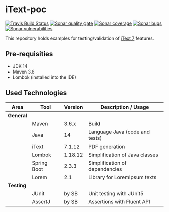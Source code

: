 # iText-poc
[![Travis Build Status][travis-image]][travis-url-main] [![Sonar quality gate][sonar-quality-gate]][sonar-url] [![Sonar coverage][sonar-coverage]][sonar-url] [![Sonar bugs][sonar-bugs]][sonar-url] [![Sonar vulnerabilities][sonar-vulnerabilities]][sonar-url]

This repository holds examples for testing/validation of [iText 7](https://github.com/itext/itext7) features.

## Pre-requisities
* JDK 14
* Maven 3.6
* Lombok (installed into the IDE)

## Used Technologies

| Area          | Tool                  | Version      | Description / Usage                      |
| ----------    | --------------------- | ------------ | ---------------------------------------- |
| **General**   |                       |              |                                          |
|               | Maven                 | 3.6.x        | Build                                    |
|               | Java                  | 14           | Language Java  (code and tests)          |
|               | iText                 | 7.1.12       | PDF generation                           |
|               | Lombok                | 1.18.12      | Simplification of Java classes           |
|               | Spring Boot           | 2.3.3        | Simplification of dependencies           |
|               | Lorem                 | 2.1          | Library for LoremIpsum texts             |
| **Testing**   |                       |              |                                          |
|               | JUnit                 | by SB        | Unit testing with JUnit5                 |
|               | AssertJ               | by SB        | Assertions with Fluent API               |

[travis-url-main]: https://travis-ci.org/arnosthavelka/itext-poc
[travis-image]: https://travis-ci.org/arnosthavelka/itext-poc.svg?branch=master

[sonar-url]: https://sonarcloud.io/dashboard?id=arnosthavelka_itext-poc
[sonar-quality-gate]: https://sonarcloud.io/api/project_badges/measure?project=arnosthavelka_itext-poc&metric=alert_status
[sonar-coverage]: https://sonarcloud.io/api/project_badges/measure?project=arnosthavelka_itext-poc&metric=coverage
[sonar-bugs]: https://sonarcloud.io/api/project_badges/measure?project=arnosthavelka_itext-poc&metric=bugs
[sonar-vulnerabilities]: https://sonarcloud.io/api/project_badges/measure?project=arnosthavelka_itext-poc&metric=vulnerabilities